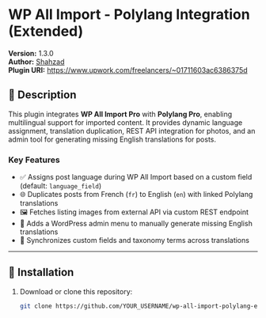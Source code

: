 # WP All Import - Polylang Integration (Extended)

**Version:** 1.3.0  
**Author:** [Shahzad](https://www.upwork.com/freelancers/~01711603ac6386375d)  
**Plugin URI:** https://www.upwork.com/freelancers/~01711603ac6386375d

## 📌 Description

This plugin integrates **WP All Import Pro** with **Polylang Pro**, enabling multilingual support for imported content. It provides dynamic language assignment, translation duplication, REST API integration for photos, and an admin tool for generating missing English translations for posts.

### Key Features

- ✅ Assigns post language during WP All Import based on a custom field (default: `language_field`)
- 🌐 Duplicates posts from French (`fr`) to English (`en`) with linked Polylang translations
- 🖼️ Fetches listing images from external API via custom REST endpoint
- 🧩 Adds a WordPress admin menu to manually generate missing English translations
- 🔄 Synchronizes custom fields and taxonomy terms across translations

---

## 🚀 Installation

1. Download or clone this repository:
   ```bash
   git clone https://github.com/YOUR_USERNAME/wp-all-import-polylang-extended.git
